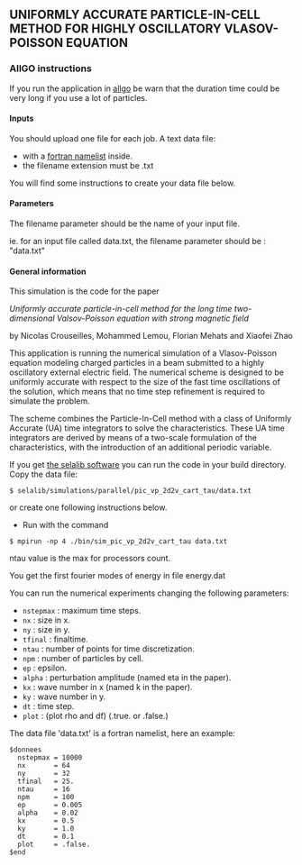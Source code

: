 ## UNIFORMLY ACCURATE PARTICLE-IN-CELL METHOD FOR HIGHLY OSCILLATORY VLASOV-POISSON EQUATION


### AllGO instructions

If you run the application in [allgo](http://allgo.inria.fr) be warn that the duration time could be very long if you use a lot of particles.

#### Inputs
You should upload one file for each job. A text data file:

 - with a [fortran namelist](https://gcc.gnu.org/onlinedocs/gfortran/Extensions-to-namelist.html) inside.
 - the filename extension must be .txt

You will find some instructions to create your data file below.

#### Parameters

The filename parameter should be the name of your input file. 

ie. for an input file called data.txt, the filename parameter should be : "data.txt"

#### General information
This simulation is the code for the paper

*Uniformly accurate particle-in-cell method for the long time
  two-dimensional Valsov-Poisson equation with strong magnetic field*

by
Nicolas Crouseilles, Mohammed Lemou, Florian Mehats and Xiaofei Zhao

This application is running the numerical simulation of a Vlasov-Poisson
equation modeling charged particles in a beam submitted to a highly
oscillatory external electric field. The numerical scheme is designed
to be uniformly accurate with respect to
the size of the fast time oscillations of the solution, which means
that no time step refinement is required to simulate the problem.

The scheme combines the Particle-In-Cell method with a class
of Uniformly Accurate (UA) time integrators to solve the characteristics.
These UA time integrators are derived by means of a two-scale
formulation of the characteristics, with the introduction of an
additional periodic variable.

If you get [the selalib software](http://selalib.gforge.inria.fr) you can run the
code in your build directory. Copy the data file:

<pre><code>$ selalib/simulations/parallel/pic_vp_2d2v_cart_tau/data.txt
</code></pre>

or create one following instructions below.

- Run with the command

<pre><code>$ mpirun -np 4 ./bin/sim_pic_vp_2d2v_cart_tau data.txt
</code></pre>

ntau value is the max for processors count.

You get the first fourier modes of energy in file energy.dat

You can run the numerical experiments changing the following parameters:

- `nstepmax` : maximum time steps.
- `nx`       : size in x.
- `ny`       : size in y.
- `tfinal`   : finaltime.
- `ntau`     : number of points for time discretization.
- `npm`      : number of particles by cell.
- `ep`       : epsilon.
- `alpha`    : perturbation amplitude (named eta in the paper).
- `kx`       : wave number in x (named k in the paper).
- `ky`       : wave number in y.
- `dt`       : time step.
- `plot`     : (plot rho and df) (.true. or .false.)

The data file 'data.txt' is a fortran namelist, here an example:
<pre><code>$donnees
  nstepmax = 10000
  nx       = 64
  ny       = 32
  tfinal   = 25.
  ntau     = 16
  npm      = 100
  ep       = 0.005
  alpha    = 0.02
  kx       = 0.5
  ky       = 1.0
  dt       = 0.1
  plot     = .false.
$end
</code></pre>
